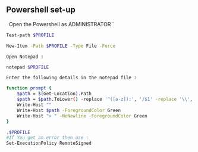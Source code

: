 ## Powershell set-up

`
`Open the Powershell as ADMINISTRATOR `

```bash
Test-path $PROFILE
```

```bash
New-Item -Path $PROFILE -Type File -Force 
```

`Open Notepad :`

```bash
notepad $PROFILE 
```

`Enter the following details in the notepad file :`

```bash
function prompt {
    $path = $(Get-Location).Path
    $path = $path.ToLower() -replace '^([a-z]):', '/$1' -replace '\\', '/'
    Write-Host ""
    Write-Host $path -ForegroundColor Green
    Write-Host "> " -NoNewline -ForegroundColor Green
}
```

```bash
.$PROFILE
#If You get an error then use :
Set-ExecutionPolicy RemoteSigned 
```
